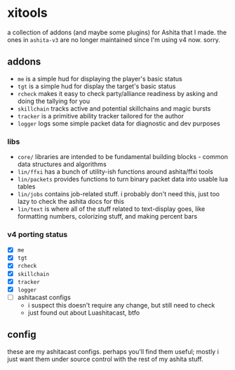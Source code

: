 # xitools
a collection of addons (and maybe some plugins) for Ashita that I made.
the ones in `ashita-v3` are no longer maintained since I'm using v4 now. sorry.

## addons
- `me` is a simple hud for displaying the player's basic status
- `tgt` is a simple hud for display the target's basic status
- `rcheck` makes it easy to check party/alliance readiness by asking and doing
  the tallying for you
- `skillchain` tracks active and potential skillchains and magic bursts
- `tracker` is a primitive ability tracker tailored for the author
- `logger` logs some simple packet data for diagnostic and dev purposes

### libs
- `core/` libraries are intended to be fundamental building blocks - common data
  structures and algorithms
- `lin/ffxi` has a bunch of utility-ish functions around ashita/ffxi tools
- `lin/packets` provides functions to turn binary packet data into usable lua
  tables
- `lin/jobs` contains job-related stuff. i probably don't need this, just too
  lazy to check the ashita docs for this
- `lin/text` is where all of the stuff related to text-display goes, like
  formatting numbers, colorizing stuff, and making percent bars

### v4 porting status
- [x] `me`
- [x] `tgt`
- [x] `rcheck`
- [x] `skillchain`
- [x] `tracker`
- [x] `logger`
- [ ] ashitacast configs
  - i suspect this doesn't require any change, but still need to check
  - just found out about Luashitacast, btfo

## config
these are my ashitacast configs. perhaps you'll find them useful; mostly i just
want them under source control with the rest of my ashita stuff.
